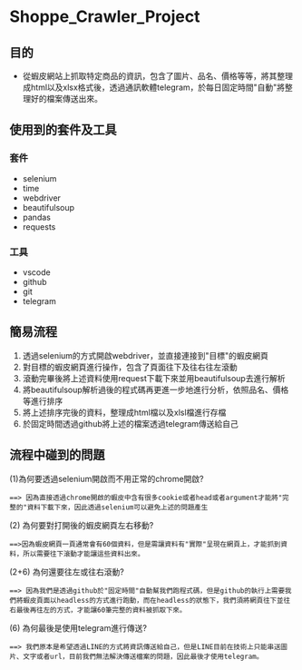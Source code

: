 # Shoppe_Crawler_Project
## 目的
- 從蝦皮網站上抓取特定商品的資訊，包含了圖片、品名、價格等等，將其整理成html以及xlsx格式後，透過通訊軟體telegram，於每日固定時間"自動"將整理好的檔案傳送出來。

## 使用到的套件及工具
### 套件       
- selenium
- time
- webdriver
- beautifulsoup
- pandas
- requests
### 工具
- vscode
- github
- git
- telegram 

## 簡易流程
1. 透過selenium的方式開啟webdriver，並直接連接到"目標"的蝦皮網頁
2. 對目標的蝦皮網頁進行操作，包含了頁面往下及往右往左滾動
3. 滾動完畢後將上述資料使用request下載下來並用beautifulsoup去進行解析
4. 將beautifulsoup解析過後的程式碼再更進一步地進行分析，依照品名、價格等進行排序
5. 將上述排序完後的資料，整理成html檔以及xlsl檔進行存檔
6. 於固定時間透過github將上述的檔案透過telegram傳送給自己

## 流程中碰到的問題
(1)為何要透過selenium開啟而不用正常的chrome開啟?

    ==> 因為直接透過chrome開啟的蝦皮中含有很多cookie或者head或者argument才能將"完整的"資料下載下來，因此透過selenium可以避免上述的問題產生
(2) 為何要對打開後的蝦皮網頁左右移動?

    ==>因為蝦皮網頁一頁通常會有60個資料，但是需讓資料有"實際"呈現在網頁上，才能抓到資料，所以需要往下滾動才能讓這些資料出來。
(2+6) 為何還要往左或往右滾動?

    ==> 因為我們是透過github於"固定時間"自動幫我們跑程式碼，但是github的執行上需要我們將蝦皮頁面以headless的方式進行跑動，而在headless的狀態下，我們須將網頁往下並往右最後再往左的方式，才能讓60筆完整的資料被抓取下來。
(6) 為何最後是使用telegram進行傳送?

    ==> 我們原本是希望透過LINE的方式將資訊傳送給自己，但是LINE目前在技術上只能串送圖片、文字或者url，目前我們無法解決傳送檔案的問題，因此最後才使用telegram。
